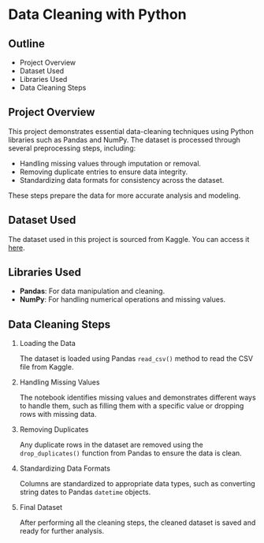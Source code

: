 # Data Cleaning with Python



## Outline

- Project Overview
- Dataset Used
- Libraries Used
- Data Cleaning Steps



## Project Overview
This project demonstrates essential data-cleaning techniques using Python libraries such as Pandas and NumPy. The dataset is processed through several preprocessing steps, including:

- Handling missing values through imputation or removal.
- Removing duplicate entries to ensure data integrity.
- Standardizing data formats for consistency across the dataset.

These steps prepare the data for more accurate analysis and modeling.



## Dataset Used
The dataset used in this project is sourced from Kaggle. You can access it [here]().

## Libraries Used
- **Pandas**: For data manipulation and cleaning.
- **NumPy**: For handling numerical operations and missing values.


## Data Cleaning Steps
1. Loading the Data

    The dataset is loaded using Pandas `read_csv()` method to read the CSV file from Kaggle.

2. Handling Missing Values

    The notebook identifies missing values and demonstrates different ways to handle them, such as filling them with a specific value or dropping rows with missing data.

3. Removing Duplicates

    Any duplicate rows in the dataset are removed using the `drop_duplicates()` function from Pandas to ensure the data is clean.

4. Standardizing Data Formats

    Columns are standardized to appropriate data types, such as converting string dates to Pandas `datetime` objects.

5. Final Dataset

    After performing all the cleaning steps, the cleaned dataset is saved and ready for further analysis.


